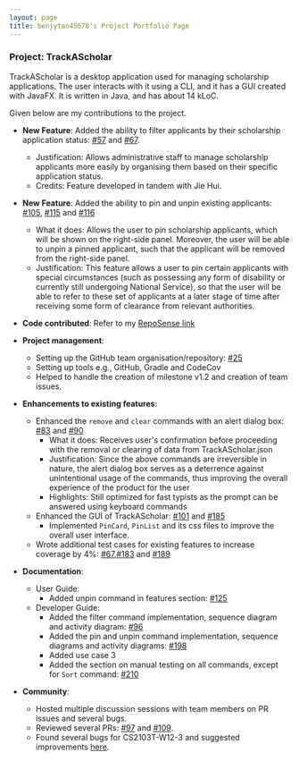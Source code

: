 ```yaml
---
layout: page
title: benjytan45678's Project Portfolio Page
---
```


### Project: TrackAScholar

TrackAScholar is a desktop application used for managing scholarship applications.
The user interacts with it using a CLI, and it has a GUI created with JavaFX.
It is written in Java, and has about 14 kLoC.

Given below are my contributions to the project.

* **New Feature**: Added the ability to filter applicants by their scholarship application status: [#57](https://github.com/AY2223S1-CS2103T-W10-3/tp/pull/57) and [#67](https://github.com/AY2223S1-CS2103T-W10-3/tp/pull/67).
    * Justification: Allows administrative staff to manage scholarship applicants more easily by organising them based on their specific application status.
    * Credits: Feature developed in tandem with Jie Hui.

* **New Feature**: Added the ability to pin and unpin existing applicants: [#105](https://github.com/AY2223S1-CS2103T-W10-3/tp/pull/105), [#115](https://github.com/AY2223S1-CS2103T-W10-3/tp/pull/115) and [#116](https://github.com/AY2223S1-CS2103T-W10-3/tp/pull/116)
    * What it does: Allows the user to pin scholarship applicants, which will be shown on the right-side panel.
    Moreover, the user will be able to unpin a pinned applicant, such that the applicant will be removed from the right-side panel.
    * Justification: This feature allows a user to pin certain applicants with special circumstances (such as possessing any form of disability or currently still undergoing National Service), 
    so that the user will be able to refer to these set of applicants at a later stage of time after receiving some form of clearance from relevant authorities.

* **Code contributed**: Refer to my [RepoSense link](https://nus-cs2103-ay2223s1.github.io/tp-dashboard/?search=benjy&sort=groupTitle&sortWithin=title&timeframe=commit&mergegroup=&groupSelect=groupByRepos&breakdown=true&checkedFileTypes=docs~functional-code~test-code~other&since=2022-09-16&tabOpen=true&tabType=authorship&tabAuthor=benjytan45678&tabRepo=AY2223S1-CS2103T-W10-3%2Ftp%5Bmaster%5D&authorshipIsMergeGroup=false&authorshipFileTypes=docs~functional-code~test-code~other&authorshipIsBinaryFileTypeChecked=false&authorshipIsIgnoredFilesChecked=false)

* **Project management**:
  * Setting up the GitHub team organisation/repository: [#25](https://github.com/nus-cs2103-AY2223S1/tp/pull/25)
  * Setting up tools e.g., GitHub, Gradle and CodeCov
  * Helped to handle the creation of milestone v1.2 and creation of team issues.

* **Enhancements to existing features**: 
  * Enhanced the `remove` and `clear` commands with an alert dialog box: [#83](https://github.com/AY2223S1-CS2103T-W10-3/tp/pull/83/files) and [#90](https://github.com/AY2223S1-CS2103T-W10-3/tp/pull/90)
    * What it does: Receives user's confirmation before proceeding with the removal or clearing of data from TrackAScholar.json
    * Justification: Since the above commands are irreversible in nature, the alert dialog box serves as a deterrence against unintentional usage of the commands, thus improving the overall experience of the product for the user
    * Highlights: Still optimized for fast typists as the prompt can be answered using keyboard commands
  * Enhanced the GUI of TrackAScholar: [#101](https://github.com/AY2223S1-CS2103T-W10-3/tp/pull/101/files) and [#185](https://github.com/AY2223S1-CS2103T-W10-3/tp/pull/185)
    * Implemented `PinCard`, `PinList` and its css files to improve the overall user interface.
  * Wrote additional test cases for existing features to increase coverage by 4%: [#67](https://github.com/AY2223S1-CS2103T-W10-3/tp/pull/67),[#183](https://github.com/AY2223S1-CS2103T-W10-3/tp/pull/183) and [#189](https://github.com/AY2223S1-CS2103T-W10-3/tp/pull/189)

* **Documentation**: 
  * User Guide: 
    * Added unpin command in features section: [#125](https://github.com/AY2223S1-CS2103T-W10-3/tp/pull/125)
  * Developer Guide: 
    * Added the filter command implementation, sequence diagram and activity diagram: [#96](https://github.com/AY2223S1-CS2103T-W10-3/tp/pull/96)
    * Added the pin and unpin command implementation, sequence diagrams and activity diagrams: [#198](https://github.com/AY2223S1-CS2103T-W10-3/tp/pull/198)
    * Added use case 3
    * Added the section on manual testing on all commands, except for `Sort` command: [#210](https://github.com/AY2223S1-CS2103T-W10-3/tp/pull/210)

* **Community**: 
  * Hosted multiple discussion sessions with team members on PR issues and several bugs.
  * Reviewed several PRs: [#97](https://github.com/AY2223S1-CS2103T-W10-3/tp/pull/97)
    and [#109](https://github.com/AY2223S1-CS2103T-W10-3/tp/pull/109).
  * Found several bugs for CS2103T-W12-3 and suggested improvements [here](https://github.com/benjytan45678/ped/issues).

